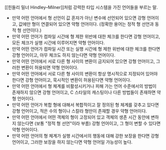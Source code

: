 [[힌들리 밀너 Hindley–Milner]]처럼 강력한 타입 시스템을 가진 언어들을 부르는 말.

-   만약 어떤 언어에서 형 선언이 값 혼자가 아닌 변수에 선언되어 있으면 강형 언어이고, 값에만 형이 연결되어 있으면 약형 언어이다. (정확한 용어는 정적 형 선언과 동적 형 선언이다.)
-   만약 어떤 언어가 컴파일 시간에 형 제한 위반에 대한 체크를 한다면 강형 언어이고, 모든 체크가 실행 시간에 이루어지면 약형 언어이다.
-   만약 어떤 언어가 컴파일 시간 또는 실행 시간에 형 제한 위반에 대한 체크를 한다면 강형 언어이고, 아무 체크도 하지 않는다면 약형 언어이다.
-   만약 어떤 언어에서 서로 다른 형 사이의 변환이 금지되어 있으면 강형 언어이고, 그러한 변환이 허용되면 약형 언어이다.
-   만약 어떤 언어에서 서로 다른 형 사이의 변환이 항상 명시적으로 지정되어 있어야 한다면 강형 언어이고, 묵시적인 변환이 허용된다면 약형 언어이다.
-   만약 어떤 언어에서 형 체계를 비활성시키거나 피해 가는 언어 수준에서의 방법이 존재하지 않으면 강형 언어이고, C 스타일의 캐스팅이나 다른 방법들이 존재하면 약형 언어이다.
-   만약 어떤 언어가 복합 형에 대해서 복합적이고 잘 정의된 형 체계를 갖추고 있다면 강형 언어이고, 적은 수의 형이나 스칼라 형만이 존재할 경우 약형 언어이다.
-   만약 어떤 언어에서 어떤 객체의 형이 고정되어 있고 객체의 생존 시간 동안에 변하지 않는다면 (보통 "정적 형 선언"이라 부름) 강형 언어이고, 그 형이 변할 수 있다면 약형 언어이다.
-   만약 어떤 언어의 형 체계가 실행 시간에서의 행동에 대해 강한 보장을 한다면 강형 언어이고, 그러한 보장을 하지 않는다면 약형 언어일 가능성이 높다.